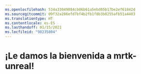 ```yaml
---
ms.openlocfilehash: 534a33049084cb06b61a5ebd05b17be2ef61842d
ms.sourcegitcommit: 09f32a286efd7bf4b2fb1f8b3b0255afb51a4403
ms.translationtype: HT
ms.contentlocale: es-ES
ms.lasthandoff: 01/15/2021
ms.locfileid: "98235804"
---
```

# <a name="welcome-to-mrtk-unreal"></a>¡Le damos la bienvenida a mrtk-unreal!